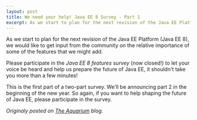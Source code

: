```yaml
---
layout: post
title: We need your help! Java EE 8 Survey - Part 1
excerpt: As we start to plan for the next revision of the Java EE Platform (Java EE 8), we would like to get input from the community on the relative importance...
---
```


As we start to plan for the next revision of the Java EE Platform (Java EE 8), we would like to get input from the community on the relative importance of some of the features that we might add.

Please participate in the _Java EE 8 features survey_ (now closed!) to let your voice be heard and help us prepare the future of Java EE, it shouldn't take you more than a few minutes! 

This is the first part of a two-part survey. We'll be announcing part 2 in the beginning of the new year. So again, if you want to help shaping the future of Java EE, please participate in the survey.

*Originaly posted on [The Aquarium](https://blogs.oracle.com/theaquarium/we-need-your-help-java-ee-8-survey-part-1) blog.*